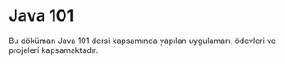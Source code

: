 # Java 101

Bu döküman Java 101 dersi kapsamında yapılan uygulamarı, ödevleri ve projeleri kapsamaktadır.
